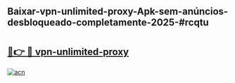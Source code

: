 ## Baixar-vpn-unlimited-proxy-Apk-sem-anúncios-desbloqueado-completamente-2025-#rcqtu

# <h2><a href="https://ainizakaria.my?title=vpn-unlimited-proxy&ref=22M">🔗👉 🔴 vpn-unlimited-proxy</a></h2>

[![acn](https://github.com/user-attachments/assets/0f9c940e-d8b0-45ae-aac7-cd30a18b3e1c)](https://ainizakaria.my?title=vpn-unlimited-proxy&ref=22M)

